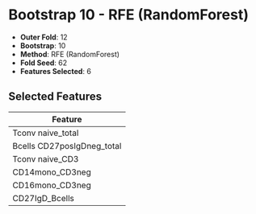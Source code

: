 # Bootstrap 10 - RFE (RandomForest)

- **Outer Fold**: 12
- **Bootstrap**: 10
- **Method**: RFE (RandomForest)
- **Fold Seed**: 62
- **Features Selected**: 6

## Selected Features

| Feature |
|---------|
| Tconv naive_total |
| Bcells CD27posIgDneg_total |
| Tconv naive_CD3 |
| CD14mono_CD3neg |
| CD16mono_CD3neg |
| CD27IgD_Bcells |
